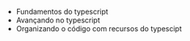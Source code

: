 - Fundamentos do typescript
- Avançando no typescript
- Organizando o código com recursos do typescipt